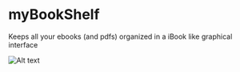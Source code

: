 # myBookShelf
Keeps all your ebooks (and pdfs) organized in a iBook like graphical interface

![Alt text](/screenshots/mybookshelf_screenshot1.jpg?raw=true "GTK Screenshot")

